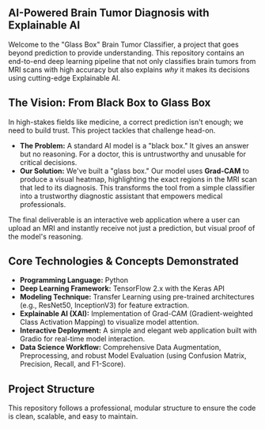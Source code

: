 ## AI-Powered Brain Tumor Diagnosis with Explainable AI 

Welcome to the "Glass Box" Brain Tumor Classifier, a project that goes beyond prediction to provide understanding. This repository contains an end-to-end deep learning pipeline that not only classifies brain tumors from MRI scans with high accuracy but also explains *why* it makes its decisions using cutting-edge Explainable AI.

## The Vision: From Black Box to Glass Box

In high-stakes fields like medicine, a correct prediction isn't enough; we need to build trust. This project tackles that challenge head-on.

- **The Problem:** A standard AI model is a "black box." It gives an answer but no reasoning. For a doctor, this is untrustworthy and unusable for critical decisions.
- **Our Solution:** We've built a "glass box." Our model uses **Grad-CAM** to produce a visual heatmap, highlighting the exact regions in the MRI scan that led to its diagnosis. This transforms the tool from a simple classifier into a trustworthy diagnostic assistant that empowers medical professionals.

The final deliverable is an interactive web application where a user can upload an MRI and instantly receive not just a prediction, but visual proof of the model's reasoning.

## Core Technologies & Concepts Demonstrated

- **Programming Language:** Python
- **Deep Learning Framework:** TensorFlow 2.x with the Keras API
- **Modeling Technique:** Transfer Learning using pre-trained architectures (e.g., ResNet50, InceptionV3) for feature extraction.
- **Explainable AI (XAI):** Implementation of Grad-CAM (Gradient-weighted Class Activation Mapping) to visualize model attention.
- **Interactive Deployment:** A simple and elegant web application built with Gradio for real-time model interaction.
- **Data Science Workflow:** Comprehensive Data Augmentation, Preprocessing, and robust Model Evaluation (using Confusion Matrix, Precision, Recall, and F1-Score).

## Project Structure

This repository follows a professional, modular structure to ensure the code is clean, scalable, and easy to maintain.